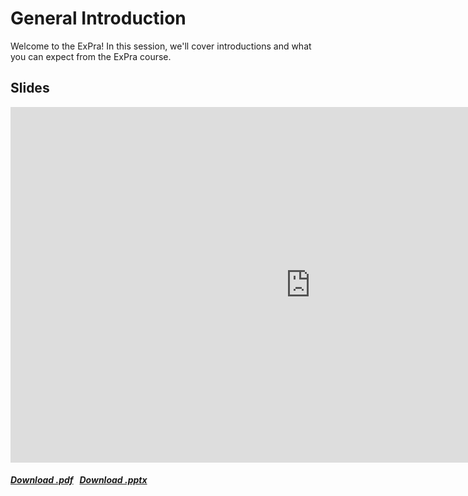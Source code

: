 # General Introduction

Welcome to the ExPra! In this session, we'll cover introductions and what you can expect from the ExPra course.

## Slides

<iframe src="https://docs.google.com/presentation/d/e/2PACX-1vSafFf20lLHZij3zS6_eEEatSGzvBey9oISRurV4AmelSYQNSEFka9defuj_4yeeiaIclIrs3uczRWv/embed?start=false&loop=false&delayms=60000" frameborder="0" width="960" height="569" allowfullscreen="true" mozallowfullscreen="true" webkitallowfullscreen="true"></iframe>

<h5>
<a href=https://docs.google.com/presentation/d/1_r0y-ktcrhRg1GhP2Fzzv0Uy1BIYj2_EEGBsssUuxCk/export/pdf><i class="fa-solid fa-file-pdf"></i> Download .pdf</a>
&nbsp;
<a href=https://docs.google.com/presentation/d/1_r0y-ktcrhRg1GhP2Fzzv0Uy1BIYj2_EEGBsssUuxCk/export/pptx><i class="fa-solid fa-file-powerpoint"></i> Download .pptx</a>
</h5>